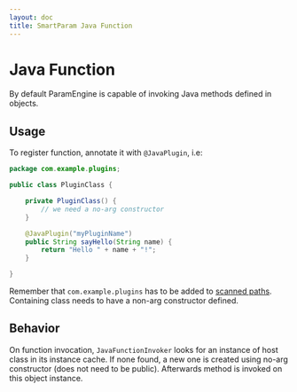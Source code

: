 ```yaml
---
layout: doc
title: SmartParam Java Function
---
```


# Java Function

By default ParamEngine is capable of invoking Java methods defined in objects.

## Usage

To register function, annotate it with `@JavaPlugin`, i.e:

```java
package com.example.plugins;

public class PluginClass {

    private PluginClass() {
        // we need a no-arg constructor
    }

    @JavaPlugin("myPluginName")
    public String sayHello(String name) {
        return "Hello " + name + "!";
    }

}
```

Remember that `com.example.plugins` has to be added to [scanned paths](/doc/engine.html).
Containing class needs to have a non-arg constructor defined.


## Behavior

On function invocation, `JavaFunctionInvoker` looks for an instance of host class
in its instance cache. If none found, a new one is created using no-arg constructor
(does not need to be public). Afterwards method is invoked on this object instance.